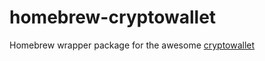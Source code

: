 # homebrew-cryptowallet

Homebrew wrapper package for the awesome [cryptowallet](https://github.com/yerofey/cryptowallet-cli)
